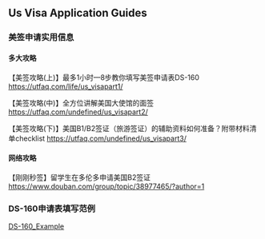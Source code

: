 ## Us Visa Application Guides

### 美签申请实用信息

#### 多大攻略
【美签攻略(上)】最多1小时—8步教你填写美签申请表DS-160
https://utfaq.com/life/us_visapart1/

【美签攻略(中)】全方位讲解美国大使馆的面签
https://utfaq.com/undefined/us_visapart2/

【美签攻略(下)】美国B1/B2签证（旅游签证）的辅助资料如何准备？附带材料清单checklist
https://utfaq.com/undefined/us_visapart3/


#### 网络攻略

【刚刚秒签】留学生在多伦多申请美国B2签证
https://www.douban.com/group/topic/38977465/?author=1


### DS-160申请表填写范例

[DS-160_Example](https://github.com/alexwang1116/Us-Visa-Application-Guides/blob/master/DS-160_Example.pdf)
